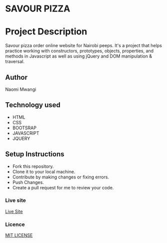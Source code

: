 # SAVOUR PIZZA

# Project Description
<p>Savour pizza order online website for Nairobi peeps. It's a project that helps practice working with constructors, prototypes, objects, properties, and methods in Javascript as well as using jQuery and DOM manipulation & traversal. </p>

## Author
<p> Naomi Mwangi<p>

## Technology used
<ul>
  <li>HTML</li>
  <li>CSS</li>
  <li>BOOTSRAP</li>
  <li>JAVASCRIPT</li>
  <li>JQUERY</li>
</ul>

## Setup Instructions
<ul>
  <li>Fork this repository.</li>
  <li>Clone it to your local machine.</li>
  <li>Contribute by making changes or fixing errors.</li>
  <li>Push Changes.</li>
  <li>Create a pull request for me to review your code.</li>
</ul>

### Live site
[Live Site](https://naomimwangi.github.io/savour-pizza/)

### Licence
[MIT LICENSE](LICENSE.txt)